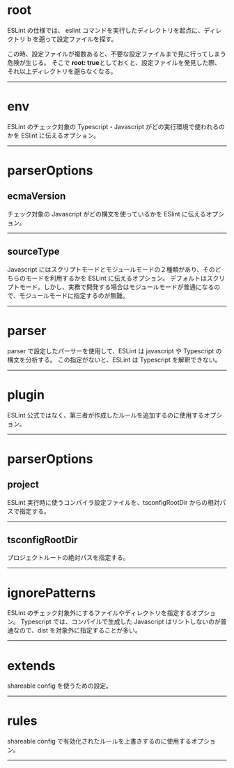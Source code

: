 # root

ESLint の仕様では、
eslint コマンドを実行したディレクトリを起点に、ディレクトリ b を遡って設定ファイルを探す。

この時、設定ファイルが複数あると、不要な設定ファイルまで見に行ってしまう危険が生じる。
そこで **root: true**としておくと、設定ファイルを発見した際、
それ以上ディレクトリを遡らなくなる。

---

# env

ESLint のチェック対象の Typescript・Javascript がどの実行環境で使われるのかを ESlint に伝えるオプション。

---

# parserOptions

## ecmaVersion

チェック対象の Javascript がどの構文を使っているかを ESlint に伝えるオプション。

---

## sourceType

Javascript にはスクリプトモードとモジュールモードの２種類があり、そのどちらのモードを利用するかを ESLint に伝えるオプション。
デフォルトはスクリプトモード。しかし、実務で開発する場合はモジュールモードが普通になるので、モジュールモードに指定するのが無難。

---

# parser

parser で設定したパーサーを使用して、ESLint は javascript や Typescript の構文を分析する。
この指定がないと、ESLint は Typescript を解釈できない。

---

# plugin

ESLint 公式ではなく、第三者が作成したルールを追加するのに使用するオプション。

---

# parserOptions

## project

ESLint 実行時に使うコンパイラ設定ファイルを、tsconfigRootDir からの相対パスで指定する。

---

## tsconfigRootDir

プロジェクトルートの絶対パスを指定する。

---

# ignorePatterns

ESLint のチェック対象外にするファイルやディレクトリを指定するオプション。
Typescript では、コンパイルで生成した Javascript はリントしないのが普通なので、dist を対象外に指定することが多い。

---

# extends

shareable config を使うための設定。

---

# rules

shareable config で有効化されたルールを上書きするのに使用するオプション。

---
